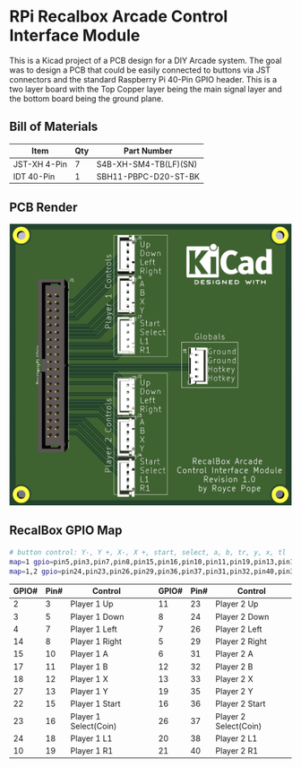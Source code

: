 # RPi Recalbox Arcade Control Interface Module
This is a Kicad project of a PCB design for a DIY Arcade system. The goal was to design a PCB that could be easily connected to buttons via JST connectors and the standard Raspberry Pi 40-Pin GPIO header. This is a two layer board with the Top Copper layer being the main signal layer and the bottom board being the ground plane.

## Bill of Materials
| Item         | Qty       |Part Number           |
|--------------|-----------|----------------------|
| JST-XH 4-Pin | 7         |S4B-XH-SM4-TB(LF)(SN) |
| IDT 40-Pin   | 1         |SBH11-PBPC-D20-ST-BK  |

## PCB Render
![Board Render](https://github.com/roycepope/rpi-arcade-hat/blob/main/pics/render.png?raw=true)

## RecalBox GPIO Map
```bash
# button control: Y-, Y +, X-, X +, start, select, a, b, tr, y, x, tl
map=1 gpio=pin5,pin3,pin7,pin8,pin15,pin16,pin10,pin11,pin19,pin13,pin12,pin18
map=1,2 gpio=pin24,pin23,pin26,pin29,pin36,pin37,pin31,pin32,pin40,pin35,pin33,pin38
```

|GPIO#  |Pin#       |Control               |  |GPIO#  |Pin#   |Control               |
|-------|-----------|----------------------|--|-------|-------|----------------------|
| 2     | 3         | Player 1 Up          |  |11     | 23    | Player 2 Up          |
| 3     | 5         | Player 1 Down        |  | 8     | 24    | Player 2 Down        |
| 4     | 7         | Player 1 Left        |  | 7     | 26    | Player 2 Left        |
| 14    | 8         | Player 1 Right       |  | 5     | 29    | Player 2 Right       |
| 15    | 10        | Player 1 A           |  | 6     | 31    | Player 2 A           |
| 17    | 11        | Player 1 B           |  | 12    | 32    | Player 2 B           |
| 18    | 12        | Player 1 X           |  | 13    | 33    | Player 2 X           |
| 27    | 13        | Player 1 Y           |  | 19    | 35    | Player 2 Y           |
| 22    | 15        | Player 1 Start       |  | 16    | 36    | Player 2 Start       |
| 23    | 16        | Player 1 Select(Coin)|  | 26    | 37    | Player 2 Select(Coin)|
| 24    | 18        | Player 1 L1          |  | 20    | 38    | Player 2 L1          |
| 10    | 19        | Player 1 R1          |  | 21    | 40    | Player 2 R1          |







